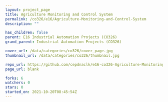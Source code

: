```yaml
---
layout: project_page
title: Agriculture Monitoring and Control System
permalink: /co326/e16/Agriculture-Monitoring-and-Control-System
description: ""

has_children: false
parent: E16 Industrial Automation Projects (CO326)
grand_parent: Industrial Automation Projects (CO326)

cover_url: /data/categories/co326/cover_page.jpg
thumbnail_url: /data/categories/co326/thumbnail.jpg

repo_url: https://github.com/cepdnaclk/e16-co326-Agriculture-Monitoring-and-Control-System
page_url: blank

forks: 6
watchers: 0
stars: 0
started_on: 2021-10-20T08:45:54Z
---
```



